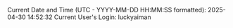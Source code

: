Current Date and Time (UTC - YYYY-MM-DD HH:MM:SS formatted): 2025-04-30 14:52:32
Current User's Login: luckyaiman
